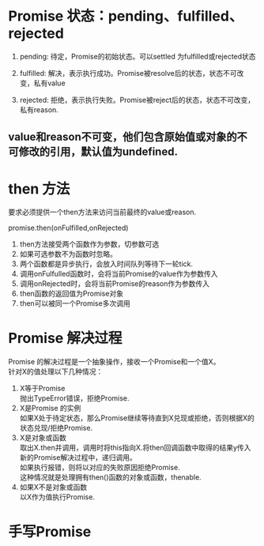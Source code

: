 # Promise 状态：pending、fulfilled、rejected  

1. pending: 待定，Promise的初始状态。可以settled 为fulfilled或rejected状态  

2. fulfilled: 解决，表示执行成功。Promise被resolve后的状态，状态不可改变，私有value  

3. rejected: 拒绝，表示执行失败。Promise被reject后的状态，状态不可改变，私有reason.  

## value和reason不可变，他们包含原始值或对象的不可修改的引用，默认值为undefined.  


# then 方法

要求必须提供一个then方法来访问当前最终的value或reason.  

promise.then(onFulfilled,onRejected)  
1. then方法接受两个函数作为参数，切参数可选  
2. 如果可选参数不为函数时忽略。  
3. 两个函数都是异步执行，会放入时间队列等待下一轮tick.   
4. 调用onFulfulled函数时，会将当前Promise的value作为参数传入  
5. 调用onRejected时，会将当前Promise的reason作为参数传入  
6. then函数的返回值为Promise对象  
7. then可以被同一个Promise多次调用  


# Promise 解决过程  

Promise 的解决过程是一个抽象操作，接收一个Promise和一个值X。  
针对X的值处理以下几种情况：  
1. X等于Promise  
抛出TypeError错误，拒绝Promise.  
2. X是Promise 的实例  
如果X处于待定状态，那么Promise继续等待直到X兑现或拒绝，否则根据X的状态兑现/拒绝Promise.  
3. X是对象或函数   
取出X.then并调用，调用时将this指向X.将then回调函数中取得的结果y传入新的Promise解决过程中，递归调用。  
如果执行报错，则将以对应的失败原因拒绝Promise.  
这种情况就是处理拥有then()函数的对象或函数，thenable.  
4. 如果X不是对象或函数  
以X作为值执行Promise.  

# 手写Promise


